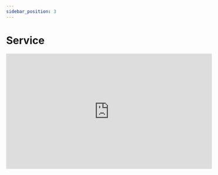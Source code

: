 ```yaml
---
sidebar_position: 3
---
```


# Service

<iframe width="560" height="315" src="https://www.youtube.com/embed/UiPYLJ6cN48" title="YouTube video player" frameborder="0" allow="accelerometer; autoplay; clipboard-write; encrypted-media; gyroscope; picture-in-picture" allowfullscreen></iframe>
